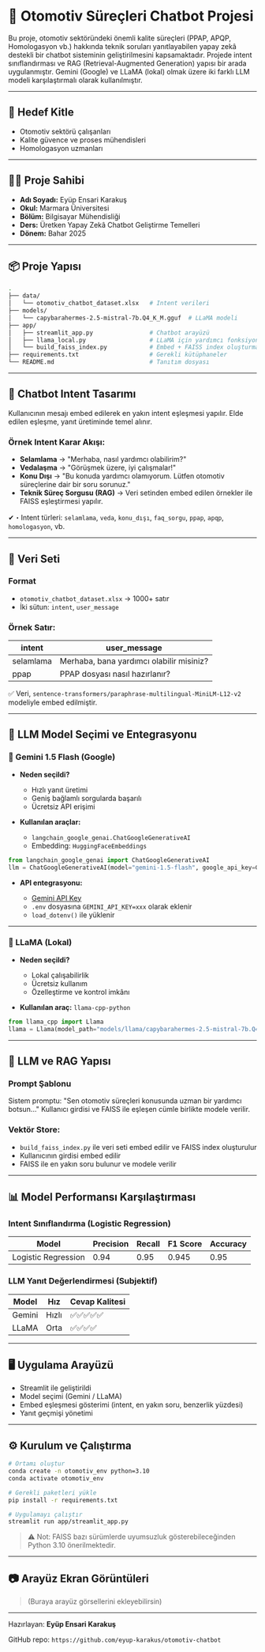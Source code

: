 # 🚗 Otomotiv Süreçleri Chatbot Projesi

Bu proje, otomotiv sektöründeki önemli kalite süreçleri (PPAP, APQP, Homologasyon vb.) hakkında teknik soruları yanıtlayabilen yapay zekâ destekli bir chatbot sisteminin geliştirilmesini kapsamaktadır. Projede intent sınıflandırması ve RAG (Retrieval-Augmented Generation) yapısı bir arada uygulanmıştır. Gemini (Google) ve LLaMA (lokal) olmak üzere iki farklı LLM modeli karşılaştırmalı olarak kullanılmıştır.

---

## 👥 Hedef Kitle

* Otomotiv sektörü çalışanları
* Kalite güvence ve proses mühendisleri
* Homologasyon uzmanları

---

## 👨‍💻 Proje Sahibi

* **Adı Soyadı:** Eyüp Ensari Karakuş
* **Okul:** Marmara Üniversitesi
* **Bölüm:** Bilgisayar Mühendisliği
* **Ders:** Üretken Yapay Zekâ Chatbot Geliştirme Temelleri
* **Dönem:** Bahar 2025

---

## 📦 Proje Yapısı

```bash
.
├── data/
│   └── otomotiv_chatbot_dataset.xlsx   # Intent verileri
├── models/
│   └── capybarahermes-2.5-mistral-7b.Q4_K_M.gguf  # LLaMA modeli
├── app/
│   ├── streamlit_app.py                # Chatbot arayüzü
│   ├── llama_local.py                  # LLaMA için yardımcı fonksiyonlar
│   └── build_faiss_index.py            # Embed + FAISS index oluşturma
├── requirements.txt                    # Gerekli kütüphaneler
└── README.md                           # Tanıtım dosyası
```

---

## 🧠 Chatbot Intent Tasarımı

Kullanıcının mesajı embed edilerek en yakın intent eşleşmesi yapılır. Elde edilen eşleşme, yanıt üretiminde temel alınır.

### Örnek Intent Karar Akışı:

* **Selamlama** → "Merhaba, nasıl yardımcı olabilirim?"
* **Vedalaşma** → "Görüşmek üzere, iyi çalışmalar!"
* **Konu Dışı** → "Bu konuda yardımcı olamıyorum. Lütfen otomotiv süreçlerine dair bir soru sorunuz."
* **Teknik Süreç Sorgusu (RAG)** → Veri setinden embed edilen örnekler ile FAISS eşleştirmesi yapılır.

✔・Intent türleri: `selamlama`, `veda`, `konu_dışı`, `faq_sorgu`, `ppap`, `apqp`, `homologasyon`, vb.

---

## 📂 Veri Seti

### Format

* `otomotiv_chatbot_dataset.xlsx` → 1000+ satır
* İki sütun: `intent`, `user_message`

### Örnek Satır:

| intent    | user\_message                            |
| --------- | ---------------------------------------- |
| selamlama | Merhaba, bana yardımcı olabilir misiniz? |
| ppap      | PPAP dosyası nasıl hazırlanır?           |

✅ Veri, `sentence-transformers/paraphrase-multilingual-MiniLM-L12-v2` modeliyle embed edilmiştir.

---

## 🤖 LLM Model Seçimi ve Entegrasyonu

### 🔷 Gemini 1.5 Flash (Google)

* **Neden seçildi?**

  * Hızlı yanıt üretimi
  * Geniş bağlamlı sorgularda başarılı
  * Ücretsiz API erişimi

* **Kullanılan araçlar:**

  * `langchain_google_genai.ChatGoogleGenerativeAI`
  * Embedding: `HuggingFaceEmbeddings`

```python
from langchain_google_genai import ChatGoogleGenerativeAI
llm = ChatGoogleGenerativeAI(model="gemini-1.5-flash", google_api_key=GEMINI_API_KEY)
```

* **API entegrasyonu:**

  * [Gemini API Key](https://ai.google.dev/gemini-api/docs/api-key)
  * `.env` dosyasına `GEMINI_API_KEY=xxx` olarak eklenir
  * `load_dotenv()` ile yüklenir

---

### 🦙 LLaMA (Lokal)

* **Neden seçildi?**

  * Lokal çalışabilirlik
  * Ücretsiz kullanım
  * Özelleştirme ve kontrol imkânı

* **Kullanılan araç:** `llama-cpp-python`

```python
from llama_cpp import Llama
llama = Llama(model_path="models/llama/capybarahermes-2.5-mistral-7b.Q4_K_M.gguf")
```

---

## 🧠 LLM ve RAG Yapısı

### Prompt Şablonu

Sistem promptu: "Sen otomotiv süreçleri konusunda uzman bir yardımcı botsun..."
Kullanıcı girdisi ve FAISS ile eşleşen cümle birlikte modele verilir.

### Vektör Store:

* `build_faiss_index.py` ile veri seti embed edilir ve FAISS index oluşturulur
* Kullanıcının girdisi embed edilir
* FAISS ile en yakın soru bulunur ve modele verilir

---

## 📊 Model Performansı Karşılaştırması

### Intent Sınıflandırma (Logistic Regression)

| Model               | Precision | Recall | F1 Score | Accuracy |
| ------------------- | --------- | ------ | -------- | -------- |
| Logistic Regression | 0.94      | 0.95   | 0.945    | 0.95     |

### LLM Yanıt Değerlendirmesi (Subjektif)

| Model  | Hız   | Cevap Kalitesi |
| ------ | ----- | -------------- |
| Gemini | Hızlı | ✅✅✅✅✅          |
| LLaMA  | Orta  | ✅✅✅✅           |

---

## 🖥️ Uygulama Arayüzü

* Streamlit ile geliştirildi
* Model seçimi (Gemini / LLaMA)
* Embed eşleşmesi gösterimi (intent, en yakın soru, benzerlik yüzdesi)
* Yanıt geçmişi yönetimi

---

## ⚙️ Kurulum ve Çalıştırma

```bash
# Ortamı oluştur
conda create -n otomotiv_env python=3.10
conda activate otomotiv_env

# Gerekli paketleri yükle
pip install -r requirements.txt

# Uygulamayı çalıştır
streamlit run app/streamlit_app.py
```

> ⚠️ Not: FAISS bazı sürümlerde uyumsuzluk gösterebileceğinden Python 3.10 önerilmektedir.

---

## 📷 Arayüz Ekran Görüntüleri

> (Buraya arayüz görsellerini ekleyebilirsin)

---

Hazırlayan: **Eyüp Ensari Karakuş**

GitHub repo: `https://github.com/eyup-karakus/otomotiv-chatbot`
